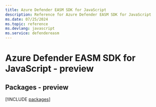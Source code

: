 ```yaml
---
title: Azure Defender EASM SDK for JavaScript
description: Reference for Azure Defender EASM SDK for JavaScript
ms.date: 07/25/2024
ms.topic: reference
ms.devlang: javascript
ms.service: defendereasm
---
```

# Azure Defender EASM SDK for JavaScript - preview
## Packages - preview
[!INCLUDE [packages](defender-easm-index.md)]